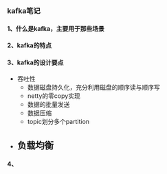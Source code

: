 ### kafka笔记

#### 1、什么是kafka，主要用于那些场景
#### 2、kafka的特点
#### 3、kafka的设计要点
 - 吞吐性
   - 数据磁盘持久化，充分利用磁盘的顺序读与顺序写
   - netty的零copy实现
   - 数据的批量发送
   - 数据压缩
   - topic划分多个partition
 - 负载均衡
   - 
#### 4、
